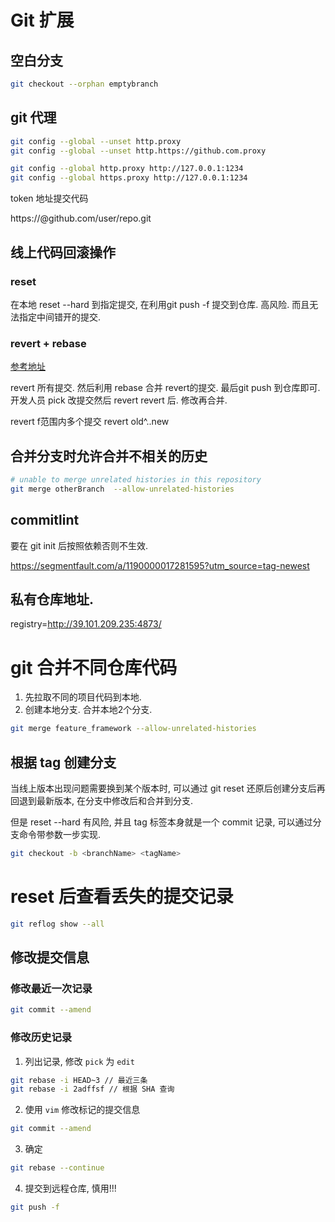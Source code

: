 # Git 扩展

## 空白分支

```bash
git checkout --orphan emptybranch
```

## git 代理

```bash
git config --global --unset http.proxy
git config --global --unset http.https://github.com.proxy

git config --global http.proxy http://127.0.0.1:1234
git config --global https.proxy http://127.0.0.1:1234
```



token 地址提交代码

https://<token>@github.com/user/repo.git


## 线上代码回滚操作

### reset

在本地 reset --hard 到指定提交, 在利用git push -f 提交到仓库. 高风险.  而且无法指定中间错开的提交. 

### revert + rebase

[参考地址](jianshu.com/p/6add7a1090ac)

revert 所有提交. 然后利用 rebase 合并 revert的提交.  最后git push 到仓库即可. 开发人员 pick 改提交然后 revert revert 后. 修改再合并.

revert f范围内多个提交 revert old^..new



## 合并分支时允许合并不相关的历史

```bash
# unable to merge unrelated histories in this repository
git merge otherBranch  --allow-unrelated-histories
```

## commitlint

要在 git init 后按照依赖否则不生效. 

https://segmentfault.com/a/1190000017281595?utm_source=tag-newest


## 私有仓库地址.

registry=http://39.101.209.235:4873/



# git 合并不同仓库代码

1. 先拉取不同的项目代码到本地. 
2. 创建本地分支. 合并本地2个分支. 

```bash
git merge feature_framework --allow-unrelated-histories
```



## 根据 tag 创建分支

当线上版本出现问题需要换到某个版本时, 可以通过 git reset 还原后创建分支后再回退到最新版本, 在分支中修改后和合并到分支.

但是 reset --hard 有风险, 并且 tag 标签本身就是一个 commit 记录, 可以通过分支命令带参数一步实现.

```bash
git checkout -b <branchName> <tagName>
```



# reset 后查看丢失的提交记录

```bash
git reflog show --all
```



## 修改提交信息

### 修改最近一次记录

```bash
git commit --amend
```

### 修改历史记录

1. 列出记录, 修改 `pick` 为 `edit`

```bash
git rebase -i HEAD~3 // 最近三条
git rebase -i 2adffsf // 根据 SHA 查询
```

2. 使用 `vim` 修改标记的提交信息

```bash
git commit --amend
```

3. 确定

```bash
git rebase --continue
```

4. 提交到远程仓库, 慎用!!!

```bash
git push -f
```

